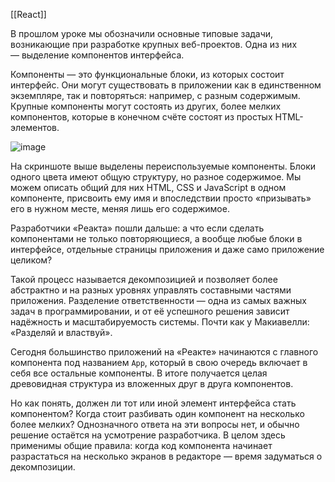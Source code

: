 [[React]]

В прошлом уроке мы обозначили основные типовые задачи, возникающие при разработке крупных веб-проектов. Одна из них — выделение компонентов интерфейса.

Компоненты — это функциональные блоки, из которых состоит интерфейс. Они могут существовать в приложении как в единственном экземпляре, так и повторяться: например, с разным содержимым. Крупные компоненты могут состоять из других, более мелких компонентов, которые в конечном счёте состоят из простых HTML-элементов.

![image](https://pictures.s3.yandex.net/resources/S10_2_01_components_1593870688.png)

На скриншоте выше выделены переиспользуемые компоненты. Блоки одного цвета имеют общую структуру, но разное содержимое. Мы можем описать общий для них HTML, CSS и JavaScript в одном компоненте, присвоить ему имя и впоследствии просто «призывать» его в нужном месте, меняя лишь его содержимое.

Разработчики «Реакта» пошли дальше: а что если сделать компонентами не только повторяющиеся, а вообще любые блоки в интерфейсе, отдельные страницы приложения и даже само приложение целиком?

Такой процесс называется декомпозицией и позволяет более абстрактно и на разных уровнях управлять составными частями приложения. Разделение ответственности — одна из самых важных задач в программировании, и от её успешного решения зависит надёжность и масштабируемость системы. Почти как у Макиавелли: «Разделяй и властвуй».

Сегодня большинство приложений на «Реакте» начинаются с главного компонента под названием `App`, который в свою очередь включает в себя все остальные компоненты. В итоге получается целая древовидная структура из вложенных друг в друга компонентов.

Но как понять, должен ли тот или иной элемент интерфейса стать компонентом? Когда стоит разбивать один компонент на несколько более мелких? Однозначного ответа на эти вопросы нет, и обычно решение остаётся на усмотрение разработчика. В целом здесь применимы общие правила: когда код компонента начинает разрастаться на несколько экранов в редакторе — время задуматься о декомпозиции.